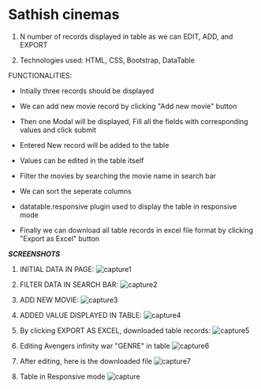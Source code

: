 # Sathish cinemas

1. N number of records displayed in table as we can EDIT, ADD, and EXPORT 

2. Technologies used: HTML, CSS, Bootstrap, DataTable


FUNCTIONALITIES:

  * Intially three records should be displayed 
  
  * We can add new movie record by clicking "Add new movie" button 
  
  * Then one Modal will be displayed, Fill all the fields with corresponding values and click submit
  
  * Entered New record will be added to the table
  
  * Values can be edited in the table itself 
  
  * Filter the movies by searching the movie name in search bar
  
  * We can sort the seperate columns
  
  * datatable.responsive plugin used to display the table in responsive mode
  
  * Finally we can download all table records in excel file format by clicking "Export as Excel" button
  
  
  ***SCREENSHOTS***
  
1. INITIAL DATA IN PAGE:
![capture1](https://user-images.githubusercontent.com/19771986/48548792-e2871280-e8f3-11e8-97dd-c1b75be88e8c.PNG)
  
2. FILTER DATA IN SEARCH BAR:
![capture2](https://user-images.githubusercontent.com/19771986/48548794-e2871280-e8f3-11e8-9d2d-cdd646ebfe8a.PNG)

3. ADD NEW MOVIE:
![capture3](https://user-images.githubusercontent.com/19771986/48548783-e155e580-e8f3-11e8-93a7-87269ed492b5.PNG)

4. ADDED VALUE DISPLAYED IN TABLE:
![capture4](https://user-images.githubusercontent.com/19771986/48548786-e155e580-e8f3-11e8-8a4e-81eadb80e814.PNG)

5. By clicking EXPORT AS EXCEL, downloaded table records:
![capture5](https://user-images.githubusercontent.com/19771986/48548787-e1ee7c00-e8f3-11e8-8fde-28deba387135.PNG)

6. Editing Avengers infinity war "GENRE" in table
![capture6](https://user-images.githubusercontent.com/19771986/48548788-e1ee7c00-e8f3-11e8-9c1e-3cdfe4a5a1ae.PNG)
  
7. After editing, here is the downloaded file
![capture7](https://user-images.githubusercontent.com/19771986/48548790-e2871280-e8f3-11e8-9c81-7582f086b6ee.PNG)

8. Table in Responsive mode
![capture](https://user-images.githubusercontent.com/19771986/48598740-5ffd6200-e98a-11e8-8fda-c758e6363922.PNG)


  
